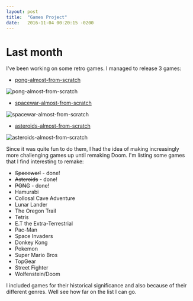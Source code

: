 ```yaml
---
layout: post
title:  "Games Project"
date:   2016-11-04 00:20:15 -0200
---
```

# Last month
I've been working on some retro games. I managed to release 3 games:
<!--more-->
* [pong-almost-from-scratch](https://luxedo.github.io/pong-almost-from-scratch/)

<img class="img img-responsive" alt="pong-almost-from-scratch" src="https://raw.githubusercontent.com/luxedo/pong-almost-from-scratch/master/assets/opengraph.png"/>

* [spacewar-almost-from-scratch](https://luxedo.github.io/spacewar-almost-from-scratch/)

<img class="img img-responsive" alt="spacewar-almost-from-scratch" src="https://raw.githubusercontent.com/luxedo/spacewar-almost-from-scratch/master/assets/opengraph.png"/>

* [asteroids-almost-from-scratch](https://asteroids-almost-from-scratch.herokuapp.com/)

<img class="img img-responsive" alt="asteroids-almost-from-scratch" src="https://raw.githubusercontent.com/luxedo/asteroids-almost-from-scratch/master/docs/assets/opengraph.png"/>

Since it was quite fun to do them, I had the idea of making increasingly more challenging games up until remaking Doom.
I'm listing some games that I find interesting to remake:

* ~~Spacewar!~~ - done!
* ~~Asteroids~~ - done!
* ~~PONG~~ - done!
* Hamurabi
* Collosal Cave Adventure
* Lunar Lander
* The Oregon Trail
* Tetris
* E.T the Extra-Terrestrial
* Pac-Man
* Space Invaders
* Donkey Kong
* Pokemon
* Super Mario Bros
* TopGear
* Street Fighter
* Wolfenstein/Doom

I included games for their historical significance and also because of their different genres. Well see how far on the list I can go.

